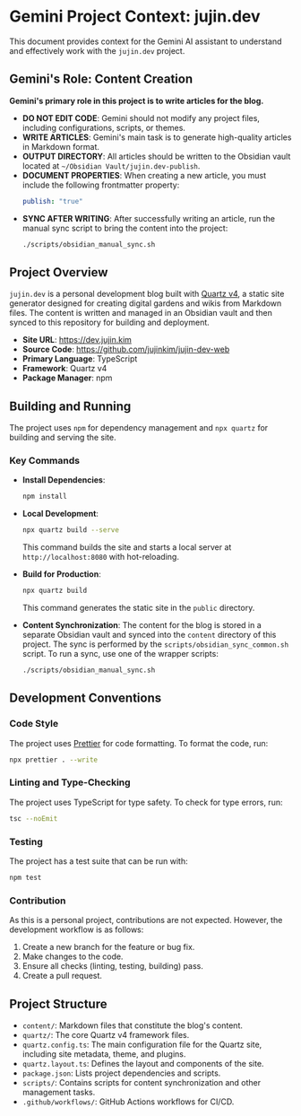 # Gemini Project Context: jujin.dev

This document provides context for the Gemini AI assistant to understand and effectively work with the `jujin.dev` project.

## Gemini's Role: Content Creation

**Gemini's primary role in this project is to write articles for the blog.**

- **DO NOT EDIT CODE**: Gemini should not modify any project files, including configurations, scripts, or themes.
- **WRITE ARTICLES**: Gemini's main task is to generate high-quality articles in Markdown format.
- **OUTPUT DIRECTORY**: All articles should be written to the Obsidian vault located at `~/Obsidian Vault/jujin.dev-publish`.
- **DOCUMENT PROPERTIES**: When creating a new article, you must include the following frontmatter property:
  ```yaml
  publish: "true"
  ```
- **SYNC AFTER WRITING**: After successfully writing an article, run the manual sync script to bring the content into the project:
  ```bash
  ./scripts/obsidian_manual_sync.sh
  ```

## Project Overview

`jujin.dev` is a personal development blog built with [Quartz v4](https://quartz.jzhao.xyz/), a static site generator designed for creating digital gardens and wikis from Markdown files. The content is written and managed in an Obsidian vault and then synced to this repository for building and deployment.

- **Site URL**: https://dev.jujin.kim
- **Source Code**: https://github.com/jujinkim/jujin-dev-web
- **Primary Language**: TypeScript
- **Framework**: Quartz v4
- **Package Manager**: npm

## Building and Running

The project uses `npm` for dependency management and `npx quartz` for building and serving the site.

### Key Commands

- **Install Dependencies**:
  ```bash
  npm install
  ```

- **Local Development**:
  ```bash
  npx quartz build --serve
  ```
  This command builds the site and starts a local server at `http://localhost:8080` with hot-reloading.

- **Build for Production**:
  ```bash
  npx quartz build
  ```
  This command generates the static site in the `public` directory.

- **Content Synchronization**:
  The content for the blog is stored in a separate Obsidian vault and synced into the `content` directory of this project. The sync is performed by the `scripts/obsidian_sync_common.sh` script. To run a sync, use one of the wrapper scripts:
  ```bash
  ./scripts/obsidian_manual_sync.sh
  ```

## Development Conventions

### Code Style

The project uses [Prettier](https://prettier.io/) for code formatting. To format the code, run:

```bash
npx prettier . --write
```

### Linting and Type-Checking

The project uses TypeScript for type safety. To check for type errors, run:

```bash
tsc --noEmit
```

### Testing

The project has a test suite that can be run with:

```bash
npm test
```

### Contribution

As this is a personal project, contributions are not expected. However, the development workflow is as follows:

1.  Create a new branch for the feature or bug fix.
2.  Make changes to the code.
3.  Ensure all checks (linting, testing, building) pass.
4.  Create a pull request.

## Project Structure

- `content/`: Markdown files that constitute the blog's content.
- `quartz/`: The core Quartz v4 framework files.
- `quartz.config.ts`: The main configuration file for the Quartz site, including site metadata, theme, and plugins.
- `quartz.layout.ts`: Defines the layout and components of the site.
- `package.json`: Lists project dependencies and scripts.
- `scripts/`: Contains scripts for content synchronization and other management tasks.
- `.github/workflows/`: GitHub Actions workflows for CI/CD.